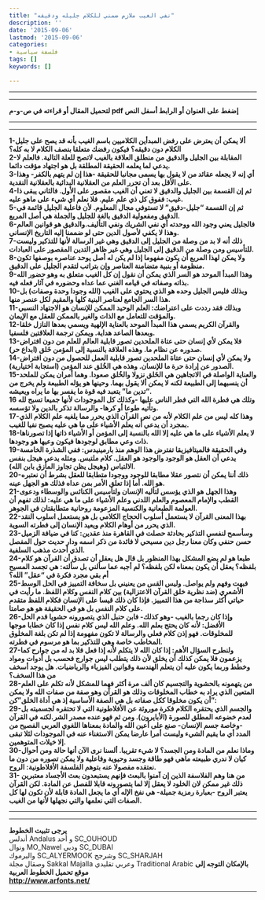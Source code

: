 ```yaml
---
title: "نفي الغيب ملازم ضمني للكلام جليله ودقيقه"
description: ''
date: '2015-09-06'
lastmod: '2015-09-06'
categories:
- فلسفة سياسية
tags: []
keywords: []

---
```

---

---

**لتحميل المقال أو قراءته في ص-و-م pdf إضغط على العنوان أو الرابط أسفل النص**

---



---

**1-ألا يمكن أن يعترض على رفض المبدأين الكلاميين باسم الغيب بأنه قد يصح على جليل الكلام دون دقيقه؟ فيكون رفضك متعلقا بنصف الكلام لا به كله؟  
2-المقابلة بين الجليل والدقيق من منطلق العلاقة بالغيب لاتصح للعلة التالية. فالعلم لا يدعي لما يعلمه الحقيقة المطلقة بل هو اجتهاد مؤقت دائما.  
3-أي إنه لا يجعله عقائد من لا يقول بها يسمى مجانبا للحقيقة -هذا إن لم يتهم بالكفر- وهذا على الأقل بعد أن تحرر العلم من العقلانية البدائية بالعقلانية النقدية.  
4-ثم إن القسمة بين الجليل والدقيق لا تعني أن الغيب مقصور على الأول. فالثاني يبقى ذا غيب: ففوق كل ذي علم عليم. فلا نعلم أي شيء على ماهو عليه.  
5-ثم إن القسمة “جليل-دقيق” لا تستوفي مجال المعلوم. لأن فاعلية الجليل قائمة في الدقيق ومفعولية الدقيق بالغة للجليل والجملة هي أصل المربع.  
6-فالجليل يعني وجود الله ووحدته أي نفي الشريك ونفي التأليف.والدقيق هو قوانين العالم وهذا لا يكفي لأصول الدين حتى لو ضممنا إليه التاريخ الإنساني.  
7-ذلك أنه لا بد من وصلة من الجليل إلى الدقيق وهي غير الرسالة لأنها للتذكير وليست للتأسيس ومن وصلة من الدقيق إلى الجليل وهي غير ظاهر التدين المقصور على العبادات.  
8-ولا يمكن لهذا المربع أن يكون مفهوما إذا لم يكن له أصل يوحد عناصره بوصفها تكون منظومة أو بنبية متضامنة العناصر وإن بتراتب لتقدم الجليل على الدقيق.  
9-وهذا المبدأ الموحد هو السر الذي يمكن أن نقول إن كل الغيب متعلق به وهو حضور الله بذاته وصفاته في قيامه الغني عما عداه وحضوره في آثار فعله فيه.  
10-وبذلك فليس الجليل وحده هو الذي يحتوي على الغيب (الله وجودا وحدة وصفات) بل هذا السر الجامع لعناصر البنية كلها والمقيم لكل عنصر منها.  
11-وبذلك فقد رددت على اعتراضك: العلم الوحيد الممكن للإنسان هو الاجتهاد النسبي والمؤقت للتعامل مع الذات والغير بالممكن للعقل مع الإيمان.  
12-والقرآن الكريم يسمي هذا المبدأ الموحد بالعناية الإلهية ويسمي بعدها النازل خلقا وبعدها الصاعد هداية. ويمكن ترجمة العلاقتين فلسفيا.  
13-فلا يمكن لأي إنسان حتى عتاة الملحدين تصور قابلية العالم للعلم من دون افتراض صدوره عن نظام ما. وهذه العلاقة بالنسبة إلى المؤمن خَلق (ابداع حر).  
14-ولا يمكن لأي إنسان حتى عتاة الملحدين تصور قابلية العمل للحصول من دون افتراض الصدور عن إرادة حرة ما للإنسان. وهذه هي الخُلق عند المؤمن (استجابة اختيارية).  
15-والعناية الواصلة في الاتجاهين هي الخَلق نزولا والخُلق صعودا. وهما أمران يمكن للملحد أن ينسبهما إلى الطبيعة لكنه لا يمكن ألا يقول بهما. وحينها هو يؤله الطبيعة ولم يخرج من “تدين ما” يتعبد فيه قوة ما يفسر بها ما يراه ويعيشه.  
16 وتلك هي فطرة الله التي فطر الناس عليها -وكذلك كل الموجودات لأنها جميعا تسبح لله وتأتيه طوعا أو كرها- والرسالة تذكر بالدين ولا تؤسسه.  
17-وهذا كله ليس من علم الكلام لأنه من نص القرآن الذي يحرر مما يلغيه علم الكلام الذي بمجرد أن يدعي أنه يعلم الأشياء على ما هي عليه يصبح نفيا للغيب.  
18-لا يعلم الأشياء على ما هي عليه إلا الله بالنسبة إلى المؤمن أو الأشياء ذاتها إذا تصورناها ذات وعي مطابق لوجودها فيكون وعيها هو وجودها.  
19-وفي الحقيقة فالميتافيزيقا تفترض هذا الوهم منذ بارمينيدس: ففي الشذرة الخامسة يدعي أن العقل هو الوجود والوجود هو العقل. كلام ملتبس. ومثله يدعي هيجل بنفس الالتباس (وهيجل يظن تجاوز المأزق بابن الله).  
20-ذلك أننا يمكن أن نتصور عقلا مطابقا للوجود ووجودا متطابقا للعقل بشرط أن نعتبره هو الله. أما إذا تعلق الأمر بمن عداه فذلك هو الجهل عينه.  
21-وهذا الجهل هو الذي يؤسس لتأليه الإنسان ولتأسيس الكنائس والوسطاء ودعوى القطب والإمام المعصوم والعلم اللدني وعلم الأشياء على ما هي عليه: لذلك تفهم أن العولمة الطبعانية والكنسية المزعومة روحانية متطابقتان في الجوهر.  
22-بهذا المعنى القرآن لا يستعمل أسلوب الحجاج الكلامي بل هو يستعمل اسلوب النقد الذي يحرر من أوهام الكلام ويعيد الإنسان إلى فطرته السوية.  
23-وسأسمح لنفسي التذكير بحادثة حصلت في القاهرة منذ عقدين: كنا في ضيافة الزميل حسن حنفي وكان معنا رجل دين مسيحي لا فائدة من ذكر اسمه ودار حديث حول المفصل الذي أحدث مذهب السلفية.  
24-طبعا هو لم يضع المشكل بهذا المنظور بل قال هل يعقل أن تصدق أن القرآن هو كلام بلفظه؟ يعقل أن يكون بمعناه لكن بلفظه؟ لم أجبه عما سألني بل سألته: هي تجسد المسيح أم بقي مجرد فكرة في “عقل” الله؟  
25-فبهت وفهم ولم يواصل. وليس القس من يعنيني بل سخافة التمييز في الحل الوسط الأشعري (ضد نظرية خلق القرآن الاعتزالية) بين كلام النفس وكلام اللفظ. ما رأيت في حياتي أكثر سذاجة من هذا التمييز. فإذا كان ذلك قيسا على الإنسان فكلام اللفظ متقدم على كلام النفس بل هو في الحقيقة هو هو صامتا.  
26-وإذا كان رجما بالغيب -وهو كذلك- فابن حنبل الذي يتصورونه حشويا قدم الحل الأفضل: لأنه كان يحتج بعلم الله. وعلم الله ليس كلام نفس إذا كان خطابا موجها للمخلوقات. فهو إذن كلام فعلي والرسالة لا تكون مفهومة إذا لم تكن بلغة المخلوق المخاطب خاصة وهي للتذكير بما هو مرسوم في فطرته.  
27-ولنطرح السؤال الأهم: إذا كان الله لا يتكلم لأنه إذا فعل فلا بد له من جوارح كما يزعمون فلا يمكن كذلك أن يخلق لأن ذلك يتطلب ليس جوارج فحسب بل أدوات ومواد وخطط وربما يكون عليه أن يتعلم الهندسة وقوانين الفيزياء والرياضيات. هل يوجد أسخف من هذا السخف؟  
28-من يتهمونه بالحشوية والتجسيم كان ألف مرة أكثر فهما للمشكل لأنه تكلم على العلم المتعين الذي يراد به خطاب المخلوقات وذلك هو القرآن وهو صفة من صفات الله ولا يمكن أن يكون مخلوقا ككل صفاته بل هي الصفة الأساسية إذ هي أداة الخلق”كن”:  
29-والجسم الذي يحتقره الكلام فكرة موروثة عن الأفلاطونية التي لا تحتقره لجسميته بل لعدم خضوعه المطلق للصورة (الأبايرون). ومن ثم فهو عنده مصدر الشر.لكنه في القرآن -وخاصة جسم الإنسان- صنع على أعين الله والمادة بمعناها اللغوي العربي الفصيح من المدد أي ما يقيم الشيء وليست أمرا عارضا يمكن الاستغناء عنه في الموجودات لئلا تبقى إلا خيلات المتوهمين.  
30-وماذا نعلم من المادة ومن الجسد؟ لا شيء تقريبا. ألسنا نرى الآن أنها حالة ومن أحوال كيان لا ندري طبيعته ماهي فهو طاقة وجسد وحيوية وفاعلية ولا يمكن تصوره من دون ما نعتقده مفصولا عنه بتوهم الفلسفة الأفلاطونية: الروح.  
31- من هنا وهم الفلاسفة الذين إن آمنوا بالبعث فإنهم يستبعدون بعث الأجساد معتبرين ذلك غير ممكن لان الخلود لا يعقل إلا لما يتصورونه قابلا للفصل عن المادة. لكن القرآن يعتبر الروح -بعبارة رمزية جميلة- هي نفخ الإله أي ما يجعل المادة قابلة لأن تكون لها كل الصفات التي نعلمها والتي نجهلها لأنها من الغيب.**

---

---

**يرجى تثبيت الخطوط**   
 أندلس Andalus  و أحد SC\_OUHOUD  
 ونوال MO\_Nawel  ودبي SC\_DUBAI   
 واليرموك SC\_ALYERMOOK  وشرجح SC\_SHARJAH   
 وصقال مجلة Sakkal Majalla وعربي تقليدي Traditional Arabic  **بالإمكان التوجه إلى موقع تحميل الخطوط العربية  
 http://www.arfonts.net/**

---

###